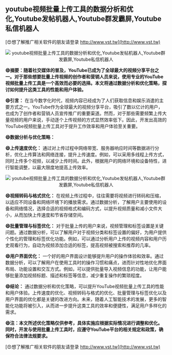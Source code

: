 ## **youtube视频批量上传工具的数据分析和优化,Youtube发帖机器人,Youtube群发霸屏,Youtube私信机器人**

[😍想了解推广相关软件的朋友请登录 http://www.vst.tw](http://www.vst.tw)

 <center><img src="https://vst.tw/MP4/tuiguang/png/4.png" alt="youtube视频批量上传工具的数据分析和优化,Youtube发帖机器人,Youtube群发霸屏,Youtube私信机器人"></center>

**😄摘要：随着社交媒体的普及，YouTube已成为了全球最大的视频分享平台之一。对于那些想要批量上传视频的创作者和营销人员来说，使用专业的YouTube视频批量上传工具是一个高效而必要的选择。本文将通过数据分析和优化策略，探讨如何提升这类工具的性能和用户体验。**

**😄引言：**
在当今数字化时代，视频内容已经成为了人们获取信息和娱乐消遣的主要方式之一。YouTube作为全球最大的视频分享平台，吸引了数以亿计的用户，也成为了创作者和营销人员宣传推广的重要渠道。然而，对于那些需要频繁上传大量视频的用户来说，手动逐个上传视频的方式显然效率低下。因此，开发出高效的YouTube视频批量上传工具对于提升工作效率和用户体验至关重要。

**😄数据分析与优化策略：**

**😄上传速度优化：**
通过对上传过程中网络带宽、服务器响应时间等数据进行分析，优化上传算法和网络连接，提升上传速度。例如，可以采用多线程上传方式，同时上传多个视频，以减少上传时间。此外，根据用户的网络环境和设备特性，进行智能调整，以最大限度地提高上传效率。

 <center><img src="https://vst.tw/MP4/tuiguang/png/7.png" alt="youtube视频批量上传工具的数据分析和优化,Youtube发帖机器人,Youtube群发霸屏,Youtube私信机器人"></center>

**😄视频转码与格式优化：**
在视频上传过程中，往往需要将视频进行转码和压缩，以适应不同设备和网络环境下的播放需求。通过数据分析，了解用户主要使用的设备和网络情况，选择合适的视频格式和编码方式，以提升视频质量和减小文件大小，从而加快上传速度和节省存储空间。

**😄批量管理与标签优化：**
对于批量上传的用户来说，视频管理和标签设置是关键问题。通过数据分析，可以了解用户对于视频分类和标签设置的偏好，为用户提供个性化的管理和标签优化功能。例如，可以通过分析用户上传的视频内容和用户历史观看行为，自动为视频添加合适的标签，提高视频被搜索和推荐的几率。

**😄用户界面优化：**
一个好的用户界面设计能够提升用户的操作体验和效率。通过数据分析，可以了解用户在使用工具时的操作习惯和痛点，进而针对性地优化界面布局、功能设置和交互方式。例如，可以提供批量导入视频信息的功能，让用户能够批量添加视频标题、描述和标签等信息，减少重复操作的繁琐程度。

**😄结论：**
通过数据分析和优化策略，可以提升YouTube视频批量上传工具的性能和用户体验。上传速度的优化、视频转码与格式的优化、批量管理与标签优化以及用户界面的优化都是关键的改进方向。未来，随着人工智能技术的发展，更多的智能化功能将被引入，从而进一步提升这类工具的效率和便捷性，满足用户多样化的需求。

**😄注：本文所述优化策略仅供参考，具体实施应根据实际情况进行调整和优化。同时，开发与使用批量上传工具时，应遵守YouTube平台的相关规定和政策，确保符合法律法规要求。**

[😍想了解推广相关软件的朋友请登录 http://www.vst.tw](http://www.vst.tw)



